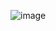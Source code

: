 <!-- ### Hi there 👋 -->
![image](https://user-images.githubusercontent.com/63414391/152274334-1ddba182-f08f-4347-8f48-ec5e79b9905d.png)

<!--
**JoeyYang725/JoeyYang725** is a ✨ _special_ ✨ repository because its `README.md` (this file) appears on your GitHub profile.

Here are some ideas to get you started:

- 🔭 I’m currently working on ...
- 🌱 I’m currently learning ...
- 👯 I’m looking to collaborate on ...
- 🤔 I’m looking for help with ...
- 💬 Ask me about ...
- 📫 How to reach me: ...
- 😄 Pronouns: ...
- ⚡ Fun fact: ...
-->
<!-- [![Anurag's github stats](https://github-readme-stats.vercel.app/api?username=JoeyYang725)](https://github.com/anuraghazra/github-readme-stats) -->
